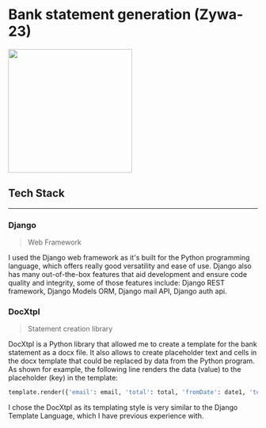 # Bank statement generation (Zywa-23)

<img src="https://github.com/Emad-Eldin-G/Transactions-details/blob/main/logo.png" width="250">

## Tech Stack
------------------------------------  
### Django
> Web Framework
  
I used the Django web framework as it's built for the Python programming language, which offers really good versatility and ease of use. Django also has many out-of-the-box features that aid development and ensure code quality and integrity, some of those features include: Django REST framework, Django Models ORM, Django mail API, Django auth api.  


### DocXtpl
> Statement creation library

DocXtpl is a Python library that allowed me to create a template for the bank statement as a docx file. It also allows to create placeholder text and cells in the docx template that could be replaced by data from the Python program. As shown for example, the following line renders the data (value) to the placeholder (key) in the template:
```python
template.render({'email': email, 'total': total, 'fromDate': date1, 'toDate': date2, 'invoice_list': transactionsList})
```
I chose the DocXtpl as its templating style is very similar to the Django Template Language, which I have previous experience with.
